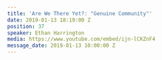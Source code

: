 ```yaml
---
title: 'Are We There Yet?: "Genuine Community"'
date: 2019-01-13 18:19:00 Z
position: 37
speaker: Ethan Harrington
media: https://www.youtube.com/embed/ijn-lCKZnF4
message_date: 2019-01-13 10:00:00 Z
---
```


